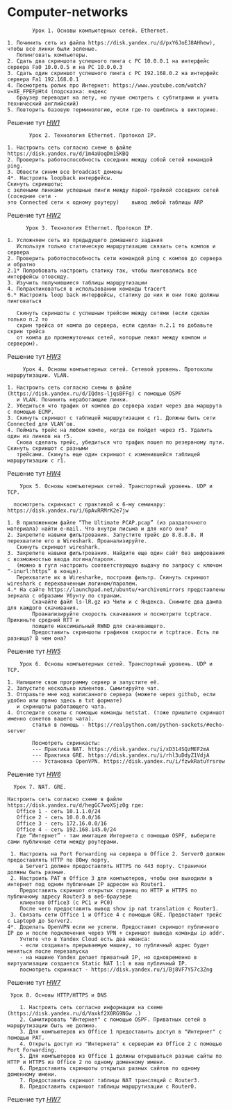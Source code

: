 # Сomputer-networks

            Урок 1. Основы компьютерных сетей. Ethernet.
            
    1. Починить сеть из файла https://disk.yandex.ru/d/pxY6JoEJ8AHhew), чтобы все линки были зеленые. 
       Попинговать компьютеры.
    2. Сдать два скриншота успешного пинга с РС 10.0.0.1 на интерфейс сервера Fa0 10.0.0.5 и на PC 10.0.0.3
    3. Сдать один скриншот успешного пинга с РС 192.168.0.2 на интерфейс сервера Fa1 192.168.0.1
    4. Посмотреть ролик про Интернет: https://www.youtube.com/watch?v=XE_FPEFpHt4 (подсказка: яндекс 
       браузер переводит на лету, но лучше смотреть с субтитрами и учить технический английский)
    5. Повторить базовую терминологию, если где-то ошиблись в викторине.
    
   Решение тут _[HW1](https://github.com/TiRastaMafia/Computer_networks/tree/main/HW1)_
   
           Урок 2. Технология Ethernet. Протокол IP.

    1. Настроить сеть согласно схеме в файле https://disk.yandex.ru/d/1m4aUoqDm1SKBQ
    2. Проверить работоспособность соседних между собой сетей командой ping.
    3. Обвести синим все broadcast домены
    4*. Настроить loopback интерфейсы.
    Скинуть скриншоты:
    с зелеными линками успешные пинги между парой-тройкой соседних сетей (соседние сети - 
    это Connected сети к одному роутеру)    вывод любой таблицы ARP

  Решение тут _[HW2](https://github.com/TiRastaMafia/Computer_networks/tree/main/HW2)_
  
          Урок 3. Технология Ethernet. Протокол IP.

    1. Усложняем сеть из предыдущего домашнего задания
       Используя только статическую маршрутизацию связать сеть компов и сервера
    2. Проверить работоспособность сети командой ping с компов до сервера и обратно
    2.1* Попробовать настроить статику так, чтобы пинговались все интерфейсы отовсюду.
    3. Изучить получившиеся таблицы маршрутизации
    4. Попрактиковаться в использовании команды tracert
    6.* Настроить loop back интерфейсы, статику до них и они тоже должны пинговаться

       Скинуть скриншоты с успешным трейсом между сетями (если сделан только п.2 то 
       скрин трейса от компа до сервера, если сделан п.2.1 то добавьте скрин трейса 
       от компа до промежуточных сетей, которые лежат между компом и сервером).
       
  Решение тут _[HW3](https://github.com/TiRastaMafia/Computer_networks/tree/main/HW3)_
  
         Урок 4. Основы компьютерных сетей. Сетевой уровень. Протоколы маршрутизации. VLAN.
         
    1. Настроить сеть согласно схемы в файле (https://disk.yandex.ru/d/IQdns-ljqsBFFg) с помощью OSPF 
       и VLAN. Починить неработающие линки.
    2. Убедиться что трафик от компов до сервера ходит через два маршрута с помощью ЕСМР.
    3. Скинуть скриншот с таблицей маршрутизации с r1. Должны быть сети Connected для VLAN’ов.
    4. Поймать трейс на любом компе, когда он пойдет через r5. Удалить один из линков на r5. 
       Снова сделать трейс, убедиться что трафик пошел по резервному пути. Скинуть скриншот с разными 
       трейсами. Скинуть еще один скриншот с изменившейся таблицей маршрутизации с r1.
  
  Решение тут _[HW4](https://github.com/TiRastaMafia/Computer_networks/tree/main/HW4)_  
  
        Урок 5. Основы компьютерных сетей. Транспортный уровень. UDP и TCP.

      посмотреть скринкаст с практикой к 6-му семинару: https://disk.yandex.ru/i/6pAvRRMrK2e7jw

    1. В приложенном файле “The Ultimate PCAP.pcap” (из раздаточного материала) найти e-mail. Что внутри письма и для кого оно?
    2. Закрепите навыки фильтрования. Запустите трейс до 8.8.8.8. И перехватите его в Wireshark. Проанализируйте.
       Скинуть скриншот wireshark.
    3. Закрепите навыки фильтрования. Найдите еще один сайт без шифрования с возможностью ввода логина/пароля. 
       (можно в гугл настроить соответствующую выдачу по запросу с ключом “-inurl:https” в конце). 
       Перехватите их в Wiresharke, построив фильтр. Скинуть скриншот wireshark с перехваченным логином/паролем.
    4.* На сайте https://launchpad.net/ubuntu/+archivemirrors представлены зеркала с образами Убунту по странам. 
            Скачайте файл ls-lR.gz из Чили и с Яндекса. Снимите два дампа для каждого скачивания. 
            Проанализируйте скорость скачивания и посмотрите tcptrace. Прикиньте средний RTT и 
            поищите максимальный RWND для скачивающего.
            Предоставить скриншоты графиков скорости и tcptrace. Есть ли разница? В чем она?
     
  Решение тут _[HW5](https://github.com/TiRastaMafia/Computer_networks/tree/main/HW5)_ 

        Урок 6. Основы компьютерных сетей. Транспортный уровень. UDP и TCP.
        
    1. Напишите свою программу сервер и запустите её.
    2. Запустите несколько клиентов. Сымитируйте чат.
    3. Отправьте мне код написанного сервера (можете через github, если удобно или прямо здесь в txt формате) 
       и скриншоты работающего чата.
    4. Отследите сокеты с помощью команды netstat. (тоже пришлите скриншот именно сокетов вашего чата). 
            статья в помощь - https://realpython.com/python-sockets/#echo-server
            
            Посмотреть скринкасты:
            --- Практика NAT. https://disk.yandex.ru/i/xD314SQzMEF2mA
            --- Практика GRE. https://disk.yandex.ru/i/rhl3uDdyZ1VdjA
            --- Установка OpenVPN. https://disk.yandex.ru/i/fzwkRatuYrsrew
  
  Решение тут _[HW6](https://github.com/TiRastaMafia/Computer_networks/tree/main/HW6)_ 
  
      Урок 7. NAT. GRE.

    Настроить сеть согласно схеме в файле https://disk.yandex.ru/d/hegGC7woXSjz0g где:
       Office 1 - cеть 10.1.1.0/24
       Office 2 - cеть 10.0.0.0/16
       Office 3 - cеть 172.16.0.0/16
       Office 4 - cеть 192.168.145.0/24
       Где “Интернет” - там имитация Интернета с помощью OSPF, выберите сами публичные сети между роутерами.

     1. Настроить на Port Forwarding на сервера в Office 2. Server0 должен предоставлять HTTP по 80му порту, 
        а Server1 должен предоставлять HTTPS по 443 порту. Странички должны быть разные.
     2. Настроить PAT в Office 3 для компьютеров, чтобы они выходили в интернет под одним публичным IP адресом на Router1.
        Предоставить скриншот открытых страниц по HTTP и HTTPS по публичному адресу Router3 в веб-браузере 
        клиентов Office3 (с РС1 и РС0)
        После чего предоставить вывод show ip nat translation c Router1.
     3. Связать сети Office 1 и Office 4 с помощью GRE. Предоставит трейс с Laptop0 до Server2.
    4*. Доделать OpenVPN если не успели. Предоставит скриншот публичного IP до и после подключения через VPN + скриншот вывода команды ip addr.
        Учтите что в Yandex Cloud есть два нюанса:
        - если создавать прерываемую машину, то публичный адрес будет меняться после перезапуска
        - на машине Yandex делает приватный IP, но одновременно в виртуализации создается Static NAT 1:1 в ваш публичный IP.
        посмотреть скринкаст - https://disk.yandex.ru/i/Bj8VF7Y57c3Zng
  
  Решение тут _[HW7](https://github.com/TiRastaMafia/Computer_networks/tree/main/HW7)_   
  
     Урок 8. Основы HTTP/HTTPS и DNS
     
        1. Настроить сеть согласно информации на схеме (https://disk.yandex.ru/d/Vaxkf2X0RG9NGw .)
        2. Сымитировать "Интернет" с помощью OSPF. Приватных сетей в маршрутизации быть не должно.
        3. Для компьютеров из Office 1 предоставить доступ в "Интернет" с помощью PAT.
        4. Открыть доступ из "Интернета" к серверам из Office 2 c помощью Port Forwarding.
        5. Для компьютеров из Office 1 должны открываться разные сайты по HTTP и HTTPS из Office 2 по одному доменному имени.
        6. Предоставить скриншоты открытых разных сайтов по одному доменному имени.
        7. Предоставить скриншот таблицы NAT трансляций с Router3.
        8. Предоставить скриншот таблицы маршрутизации с Router0.
  
  Решение тут _[HW7](https://github.com/TiRastaMafia/Computer_networks/tree/main/HW7)_   
  
  
  
  
  
   
   


